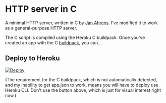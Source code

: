 # HTTP server in C

A minimal HTTP server, written in C by [Jan Ahrens](https://github.com/JanAhrens/ipconfig-http-server). I've modified it to work as a general-purpose HTTP server.

The C script is compiled using the Heroku C buildpack. Once you've created an app with the C [buildpack](https://github.com/heroku/heroku-buildpack-c), you can...

## Deploy to Heroku

[![Deploy](https://www.herokucdn.com/deploy/button.png)](https://heroku.com/deploy)

(The requirement for the C buildpack, which is not automatically detected, and my inability to get app.json to work, means you will have to deploy use Heroku CLI. Don't use the button above, which is just for visual interest right now.)